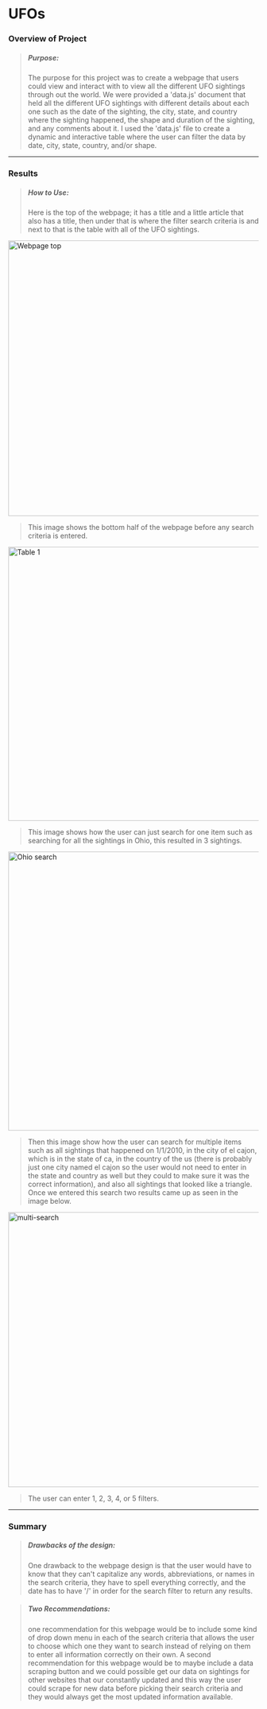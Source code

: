 # UFOs

### Overview of Project

>##### Purpose:
>The purpose for this project was to create a webpage that users could view and interact with to view all the different UFO sightings through out the world. We were provided a 'data.js' document that held all the different UFO sightings with different details about each one such as the date of the sighting, the city, state, and country where the sighting happened, the shape and duration of the sighting, and any comments about it. I used the 'data.js' file to create a dynamic and interactive table where the user can filter the data by date, city, state, country, and/or shape.
---

### Results

>##### How to Use:
>Here is the top of the webpage; it has a title and a little article that also has a title, then under that is where the filter search criteria is and next to that is the table with all of the UFO sightings. 
<img width="554" alt="Webpage top" src="https://user-images.githubusercontent.com/100392991/170624376-12c4b7f5-1c9c-4bd6-a79d-b319a6e00c11.PNG">

>This image shows the bottom half of the webpage before any search criteria is entered.

<img width="551" alt="Table 1" src="https://user-images.githubusercontent.com/100392991/170624691-0a0fe030-5a1f-4433-8cf1-3a4549fc7e52.PNG">

>This image shows how the user can just search for one item such as searching for all the sightings in Ohio, this resulted in 3 sightings.

<img width="561" alt="Ohio search" src="https://user-images.githubusercontent.com/100392991/170624837-35845da2-e1cb-4828-b188-1b4010ed7cac.PNG">

>Then this image show how the user can search for multiple items such as all sightings that happened on 1/1/2010, in the city of el cajon, which is in the state of ca, in the country of the us (there is probably just one city named el cajon so the user would not need to enter in the state and country as well but they could to make sure it was the correct information), and also all sightings that looked like a triangle. Once we entered this search two results came up as seen in the image below.  

<img width="553" alt="multi-search" src="https://user-images.githubusercontent.com/100392991/170625350-c7931ffb-984f-4312-a132-fbcd5cce14df.PNG">
 
>The user can enter 1, 2, 3, 4, or 5 filters. 

---

### Summary

>##### Drawbacks of the design:
>One drawback to the webpage design is that the user would have to know that they can't capitalize any words, abbreviations, or names in the search criteria, they have to spell everything correctly, and the date has to have '/' in order for the search filter to return any results. 

>##### Two Recommendations:
>one recommendation for this webpage would be to include some kind of drop down menu in each of the search criteria that allows the user to choose which one they want to search instead of relying on them to enter all information correctly on their own. 
>A second recommendation for this webpage would be to maybe include a data scraping button and we could possible get our data on sightings for other websites that our constantly updated and this way the user could scrape for new data before picking their search criteria and they would always get the most updated information available. 

